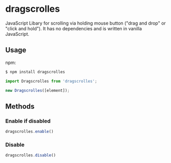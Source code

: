# dragscrolles

JavaScript Libary for scrolling via holding mouse button ("drag and drop" or
"click and hold"). It has no dependencies and
is written in vanilla JavaScript.

## Usage

npm:

```sh
$ npm install dragscrolles
```

```javascript
import Dragscrolles from 'dragscrolles';

new Dragscrolles([element]);
```

## Methods

### Enable if disabled
```javascript
dragscrolles.enable()
```

### Disable
```javascript
dragscrolles.disable()
```
